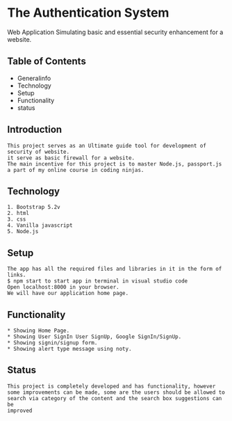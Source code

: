
# The Authentication System
Web Application Simulating basic and essential security enhancement for a website.

## Table of Contents
* Generalinfo
* Technology
* Setup
* Functionality
* status

## Introduction    
    This project serves as an Ultimate guide tool for development of security of website. 
    it serve as basic firewall for a website. 
    The main incentive for this project is to master Node.js, passport.js
    a part of my online course in coding ninjas.

## Technology
    1. Bootstrap 5.2v
    2. html
    3. css
    4. Vanilla javascript
    5. Node.js

## Setup
    The app has all the required files and libraries in it in the form of links.
    $ npm start to start app in terminal in visual studio code
    Open localhost:8000 in your browser.
    We will have our application home page.

## Functionality
    * Showing Home Page.
    * Showing User SignIn User SignUp, Google SignIn/SignUp.
    * Showing signin/signup form.
    * Showing alert type message using noty.

## Status
    This project is completely developed and has functionality, however
    some improvements can be made, some are the users should be allowed to 
    search via category of the content and the search box suggestions can be 
    improved